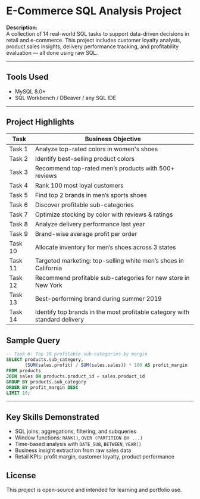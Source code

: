 # E-Commerce SQL Analysis Project

**Description:**  
A collection of 14 real-world SQL tasks to support data-driven decisions in retail and e-commerce. This project includes customer loyalty analysis, product sales insights, delivery performance tracking, and profitability evaluation — all done using raw SQL.

---

##  Tools Used
- MySQL 8.0+
- SQL Workbench / DBeaver / any SQL IDE

---

## Project Highlights

| Task | Business Objective |
|------|--------------------|
| Task 1 | Analyze top-rated colors in women's shoes |
| Task 2 | Identify best-selling product colors |
| Task 3 | Recommend top-rated men’s products with 500+ reviews |
| Task 4 | Rank 100 most loyal customers |
| Task 5 | Find top 2 brands in men’s sports shoes |
| Task 6 | Discover profitable sub-categories |
| Task 7 | Optimize stocking by color with reviews & ratings |
| Task 8 | Analyze delivery performance last year |
| Task 9 | Brand-wise average profit per order |
| Task 10 | Allocate inventory for men’s shoes across 3 states |
| Task 11 | Targeted marketing: top-selling white men’s shoes in California |
| Task 12 | Recommend profitable sub-categories for new store in New York |
| Task 13 | Best-performing brand during summer 2019 |
| Task 14 | Identify top brands in the most profitable category with standard delivery |

## Sample Query

```sql
-- Task 6: Top 10 profitable sub-categories by margin
SELECT products.sub_category, 
       (SUM(sales.profit) / SUM(sales.sales)) * 100 AS profit_margin
FROM products
JOIN sales ON products.product_id = sales.product_id
GROUP BY products.sub_category
ORDER BY profit_margin DESC
LIMIT 10;
```

---

##  Key Skills Demonstrated
- SQL joins, aggregations, filtering, and subqueries
- Window functions: `RANK()`, `OVER (PARTITION BY ...)`
- Time-based analysis with `DATE_SUB`, `BETWEEN`, `YEAR()`
- Business insight extraction from raw sales data
- Retail KPIs: profit margin, customer loyalty, product performance

## License
This project is open-source and intended for learning and portfolio use.
